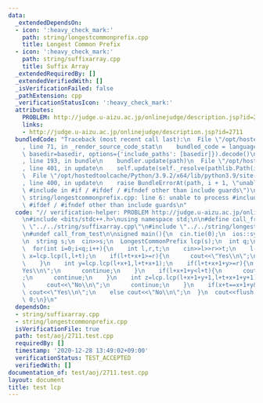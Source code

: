 ```yaml
---
data:
  _extendedDependsOn:
  - icon: ':heavy_check_mark:'
    path: string/longestcommonprefix.cpp
    title: Longest Common Prefix
  - icon: ':heavy_check_mark:'
    path: string/suffixarray.cpp
    title: Suffix Array
  _extendedRequiredBy: []
  _extendedVerifiedWith: []
  _isVerificationFailed: false
  _pathExtension: cpp
  _verificationStatusIcon: ':heavy_check_mark:'
  attributes:
    PROBLEM: http://judge.u-aizu.ac.jp/onlinejudge/description.jsp?id=2711
    links:
    - http://judge.u-aizu.ac.jp/onlinejudge/description.jsp?id=2711
  bundledCode: "Traceback (most recent call last):\n  File \"/opt/hostedtoolcache/Python/3.9.2/x64/lib/python3.9/site-packages/onlinejudge_verify/documentation/build.py\"\
    , line 71, in _render_source_code_stat\n    bundled_code = language.bundle(stat.path,\
    \ basedir=basedir, options={'include_paths': [basedir]}).decode()\n  File \"/opt/hostedtoolcache/Python/3.9.2/x64/lib/python3.9/site-packages/onlinejudge_verify/languages/cplusplus.py\"\
    , line 193, in bundle\n    bundler.update(path)\n  File \"/opt/hostedtoolcache/Python/3.9.2/x64/lib/python3.9/site-packages/onlinejudge_verify/languages/cplusplus_bundle.py\"\
    , line 401, in update\n    self.update(self._resolve(pathlib.Path(included), included_from=path))\n\
    \  File \"/opt/hostedtoolcache/Python/3.9.2/x64/lib/python3.9/site-packages/onlinejudge_verify/languages/cplusplus_bundle.py\"\
    , line 400, in update\n    raise BundleErrorAt(path, i + 1, \"unable to process\
    \ #include in #if / #ifdef / #ifndef other than include guards\")\nonlinejudge_verify.languages.cplusplus_bundle.BundleErrorAt:\
    \ string/longestcommonprefix.cpp: line 6: unable to process #include in #if /\
    \ #ifdef / #ifndef other than include guards\n"
  code: "// verification-helper: PROBLEM http://judge.u-aizu.ac.jp/onlinejudge/description.jsp?id=2711\n\
    \n#include <bits/stdc++.h>\nusing namespace std;\n\n#define call_from_test\n#include\
    \ \"../../string/suffixarray.cpp\"\n#include \"../../string/longestcommonprefix.cpp\"\
    \n#undef call_from_test\n\nsigned main(){\n  cin.tie(0);\n  ios::sync_with_stdio(0);\n\
    \n  string s;\n  cin>>s;\n  LongestCommonPrefix lcp(s);\n  int q;\n  cin>>q;\n\
    \  for(int i=0;i<q;i++){\n    int l,r,t;\n    cin>>l>>r>>t;\n    l--;\n    int\
    \ x=lcp.lcp(l,l+t);\n    if(l+t+x+1>=r){\n      cout<<\"Yes\\n\";\n      continue;\n\
    \    }\n    int y=lcp.lcp(l+x+1,l+t+x+1);\n    if(l+t+x+1+y>=r){\n      cout<<\"\
    Yes\\n\";\n      continue;\n    }\n    if(l+x+1+y<l+t){\n      cout<<\"No\\n\"\
    ;\n      continue;\n    }\n    int z=lcp.lcp(l+x+1+y+1,l+t+x+1+y+1);\n    if(l+t+x+1+y+1+z<r){\n\
    \      cout<<\"No\\n\";\n      continue;\n    }\n    if(x+t==x+1+y&&s[l+x]==s[l+x+t+t])\
    \ cout<<\"Yes\\n\";\n    else cout<<\"No\\n\";\n  }\n  cout<<flush;\n  return\
    \ 0;\n}\n"
  dependsOn:
  - string/suffixarray.cpp
  - string/longestcommonprefix.cpp
  isVerificationFile: true
  path: test/aoj/2711.test.cpp
  requiredBy: []
  timestamp: '2020-12-28 13:49:02+09:00'
  verificationStatus: TEST_ACCEPTED
  verifiedWith: []
documentation_of: test/aoj/2711.test.cpp
layout: document
title: test lcp
---
```


